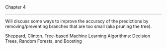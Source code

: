 Chapter 4

- - - -

Will discuss some ways to improve the accuracy of the predictions by removing/preventing branches that are too small (aka pruning the tree).

Sheppard, Clinton. Tree-based Machine Learning Algorithms: Decision Trees, Random Forests, and Boosting
